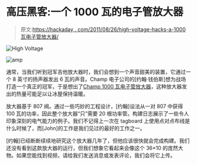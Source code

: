 # 高压黑客:一个 1000 瓦的电子管放大器

> 原文:[https://hackaday . com/2011/08/26/high-voltage-hacks-a-1000 瓦电子管放大器/](https://hackaday.com/2011/08/26/high-voltage-hacks-a-1000-watt-tube-amp/)

![](../Images/0a0bd968c9a093e94326dc31148573cc.png "High Voltage")

![](../Images/90bed97357bfd2da5a2412d67b12b68b.png "amp")

通常，当我们听到冠军吉他放大器时，我们会想到一个声音甜美的装置，它通过一个 8 英寸的扬声器发出 6 瓦的声音。Champ 电子公司的[约翰·钱伯斯]想为战场打造一个真正的冠军，于是想出了[Champ 1000 瓦电子管放大器](http://www.chambonino.com/construct/const13.html)，这种放大器发出的热量可能足以让冰屋保持温暖。

放大器基于 807 阀。通过一些巧妙的工程设计，[约翰]设法从一对 807 中获得 100 瓦的功率，因此整个放大器“只”需要 20 根功率管。构建日志展示了一些令人印象深刻的电气能力的例子。我们不记得上一次在 tagboard 上使用点对点布线是什么时候了，而[John]的工作是我们见过的最好的工作之一。

[约翰]已经断断续续地研究这个放大器几年了，但他应该很快就会完成构建。我们还没有看到这款放大器的运行，但我们想象它看起来会像这个 36×10 的庞然大物。如果您能找到视频，请给我们发送消息或发表评论，我们会将它上传。